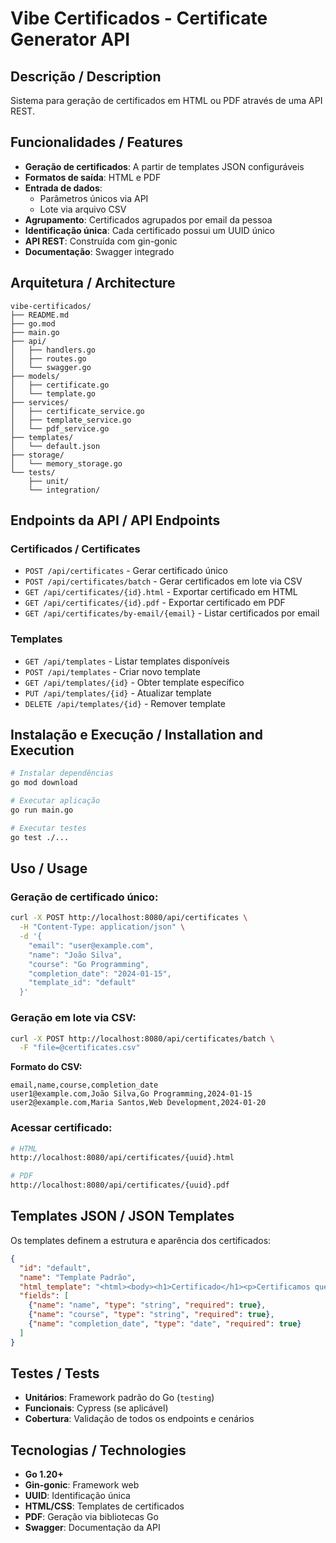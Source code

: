 # Vibe Certificados - Certificate Generator API

## Descrição / Description

Sistema para geração de certificados em HTML ou PDF através de uma API REST.

## Funcionalidades / Features

- **Geração de certificados**: A partir de templates JSON configuráveis
- **Formatos de saída**: HTML e PDF
- **Entrada de dados**: 
  - Parâmetros únicos via API
  - Lote via arquivo CSV
- **Agrupamento**: Certificados agrupados por email da pessoa
- **Identificação única**: Cada certificado possui um UUID único
- **API REST**: Construída com gin-gonic
- **Documentação**: Swagger integrado

## Arquitetura / Architecture

```
vibe-certificados/
├── README.md
├── go.mod
├── main.go
├── api/
│   ├── handlers.go
│   ├── routes.go
│   └── swagger.go
├── models/
│   ├── certificate.go
│   └── template.go
├── services/
│   ├── certificate_service.go
│   ├── template_service.go
│   └── pdf_service.go
├── templates/
│   └── default.json
├── storage/
│   └── memory_storage.go
└── tests/
    ├── unit/
    └── integration/
```

## Endpoints da API / API Endpoints

### Certificados / Certificates
- `POST /api/certificates` - Gerar certificado único
- `POST /api/certificates/batch` - Gerar certificados em lote via CSV
- `GET /api/certificates/{id}.html` - Exportar certificado em HTML
- `GET /api/certificates/{id}.pdf` - Exportar certificado em PDF
- `GET /api/certificates/by-email/{email}` - Listar certificados por email

### Templates
- `GET /api/templates` - Listar templates disponíveis
- `POST /api/templates` - Criar novo template
- `GET /api/templates/{id}` - Obter template específico
- `PUT /api/templates/{id}` - Atualizar template
- `DELETE /api/templates/{id}` - Remover template

## Instalação e Execução / Installation and Execution

```bash
# Instalar dependências
go mod download

# Executar aplicação
go run main.go

# Executar testes
go test ./...
```

## Uso / Usage

### Geração de certificado único:
```bash
curl -X POST http://localhost:8080/api/certificates \
  -H "Content-Type: application/json" \
  -d '{
    "email": "user@example.com",
    "name": "João Silva", 
    "course": "Go Programming",
    "completion_date": "2024-01-15",
    "template_id": "default"
  }'
```

### Geração em lote via CSV:
```bash
curl -X POST http://localhost:8080/api/certificates/batch \
  -F "file=@certificates.csv"
```

**Formato do CSV:**
```csv
email,name,course,completion_date
user1@example.com,João Silva,Go Programming,2024-01-15
user2@example.com,Maria Santos,Web Development,2024-01-20
```

### Acessar certificado:
```bash
# HTML
http://localhost:8080/api/certificates/{uuid}.html

# PDF  
http://localhost:8080/api/certificates/{uuid}.pdf
```

## Templates JSON / JSON Templates

Os templates definem a estrutura e aparência dos certificados:

```json
{
  "id": "default",
  "name": "Template Padrão",
  "html_template": "<html><body><h1>Certificado</h1><p>Certificamos que {{.Name}} concluiu o curso {{.Course}} em {{.CompletionDate}}</p></body></html>",
  "fields": [
    {"name": "name", "type": "string", "required": true},
    {"name": "course", "type": "string", "required": true},
    {"name": "completion_date", "type": "date", "required": true}
  ]
}
```

## Testes / Tests

- **Unitários**: Framework padrão do Go (`testing`)
- **Funcionais**: Cypress (se aplicável)
- **Cobertura**: Validação de todos os endpoints e cenários

## Tecnologias / Technologies

- **Go 1.20+**
- **Gin-gonic**: Framework web
- **UUID**: Identificação única
- **HTML/CSS**: Templates de certificados
- **PDF**: Geração via bibliotecas Go
- **Swagger**: Documentação da API
